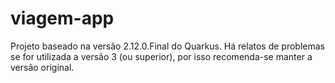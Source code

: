 # viagem-app

Projeto baseado na versão 2.12.0.Final do Quarkus. Há relatos de problemas se for utilizada a versão 3 (ou superior), por isso recomenda-se manter a versão original.
